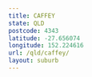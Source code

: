 ```yaml
---
title: CAFFEY
state: QLD
postcode: 4343
latitude: -27.656074
longitude: 152.224616
url: /qld/caffey/
layout: suburb
---
```

